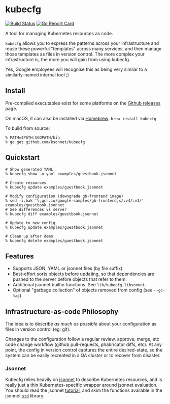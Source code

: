 # kubecfg

[![Build Status](https://travis-ci.org/ksonnet/kubecfg.svg?branch=master)](https://travis-ci.org/ksonnet/kubecfg)
[![Go Report Card](https://goreportcard.com/badge/github.com/ksonnet/kubecfg)](https://goreportcard.com/report/github.com/ksonnet/kubecfg)

A tool for managing Kubernetes resources as code.

`kubecfg` allows you to express the patterns across your
infrastructure and reuse these powerful "templates" across many
services, and then manage those templates as files in version control.
The more complex your infrastructure is, the more you will gain from
using kubecfg.

Yes, Google employees will recognise this as being very similar to a
similarly-named internal tool ;)

## Install

Pre-compiled executables exist for some platforms on
the [Github releases](https://github.com/ksonnet/kubecfg/releases)
page.

On macOS, it can also be installed via [Homebrew](https://brew.sh/):
`brew install kubecfg`

To build from source:

```console
% PATH=$PATH:$GOPATH/bin
% go get github.com/ksonnet/kubecfg
```

## Quickstart

```console
# Show generated YAML
% kubecfg show -o yaml examples/guestbook.jsonnet

# Create resources
% kubecfg update examples/guestbook.jsonnet

# Modify configuration (downgrade gb-frontend image)
% sed -i.bak '\,gcr.io/google-samples/gb-frontend,s/:v4/:v3/' examples/guestbook.jsonnet
# See differences vs server
% kubecfg diff examples/guestbook.jsonnet

# Update to new config
% kubecfg update examples/guestbook.jsonnet

# Clean up after demo
% kubecfg delete examples/guestbook.jsonnet
```

## Features

- Supports JSON, YAML or jsonnet files (by file suffix).
- Best-effort sorts objects before updating, so that dependencies are
  pushed to the server before objects that refer to them.
- Additional jsonnet builtin functions. See `lib/kubecfg.libsonnet`.
- Optional "garbage collection" of objects removed from config (see
  `--gc-tag`).

## Infrastructure-as-code Philosophy

The idea is to describe *as much as possible* about your configuration
as files in version control (eg: git).

Changes to the configuration follow a regular review, approve, merge,
etc code change workflow (github pull-requests, phabricator diffs,
etc).  At any point, the config in version control captures the entire
desired-state, so the system can be easily recreated in a QA cluster
or to recover from disaster.

### Jsonnet

Kubecfg relies heavily on [jsonnet](http://jsonnet.org/) to describe
Kubernetes resources, and is really just a thin Kubernetes-specific
wrapper around jsonnet evaluation.  You should read the jsonnet
[tutorial](http://jsonnet.org/docs/tutorial.html), and skim the functions available in the jsonnet [`std`](http://jsonnet.org/docs/stdlib.html)
library.
